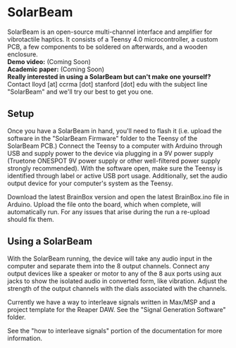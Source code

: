 # SolarBeam
SolarBeam is an open-source multi-channel interface and amplifier for vibrotactile haptics. It consists of a Teensy 4.0 microcontroller, a custom PCB, a few components to be soldered on afterwards, and a wooden enclosure.\
**Demo video:** (Coming Soon)\
**Academic paper:** (Coming Soon)\
**Really interested in using a SolarBeam but can't make one yourself?** Contact lloyd [at] ccrma [dot] stanford [dot] edu with the subject line "SolarBeam" and we'll try our best to get you one.


## Setup
Once you have a SolarBeam in hand, you'll need to flash it (i.e. upload the software in the "SolarBeam Firmware" folder to the Teensy of the SolarBeam PCB.)
Connect the Teensy to a computer with Arduino through USB and supply power to the device via plugging in a 9V power supply (Truetone ONESPOT 9V power supply or other well-filtered power supply strongly recommended). With the software open, make sure the Teensy is identified through label or active USB port usage. Additionally, set the audio output device for your computer's system as the Teensy.

Download the latest BrainBox version and open the latest BrainBox.ino file in Arduino. Upload the file onto the board, which when complete, will automatically run. For any issues that arise during the run a re-upload should fix them.

## Using a SolarBeam

With the SolarBeam running, the device will take any audio input in the computer and separate them into the 8 output channels. Connect any output devices like a speaker or motor to any of the 8 aux ports using aux jacks to show the isolated audio in converted form, like vibration. Adjust the strength of the output channels with the dials associated with the channels.

Currently we have a way to interleave signals written in Max/MSP and a project template for the Reaper DAW. See the "Signal Generation Software" folder.

See the "how to interleave signals" portion of the documentation for more information. 
